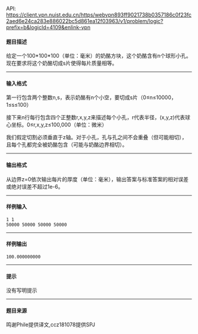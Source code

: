 API: https://client.vpn.nuist.edu.cn/https/webvpn893ff9021738b0357186c0f23fc2aed6e24ca283e886022bc5d861ea12f03963/v1/problem/logic?prefix=b&logicId=4109&enlink-vpn

#### 题目描述

给定一个100\*100\*100（单位：毫米）的奶酪方块，这个奶酪含有n个球形小孔。现在要求将这个奶酪切成s片使得每片质量相等。

---

#### 输入格式

第一行包含两个整数n,s，表示奶酪有n个小空，要切成s片（0≤n≤10000，1≤s≤100）

接下来n行每行包含四个正整数r,x,y,z来描述每个小孔，r代表半径，(x,y,z)代表球心坐标。0≤r,x,y,z≤100,000（单位：微米）

我们假定切割必须垂直于z轴。对于小孔，孔与孔之间不会重叠（但可能相切），且每个孔都完全被奶酪包含（可能与奶酪边界相切）。

---

#### 输出格式

从边界z=0依次输出每片的厚度（单位：毫米），输出答案与标准答案的相对误差或绝对误差不超过1e-6。

---

#### 样例输入
```
1 1
50000 50000 50000 50000

```

---

#### 样例输出
```
100.000000000

```

---

#### 提示

没有写明提示

---

#### 题目来源

鸣谢Phile提供译文,ccz181078提供SPJ